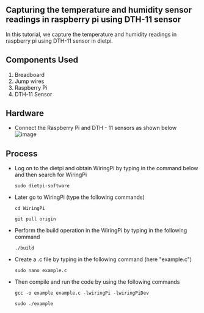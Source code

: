 ## Capturing the temperature and humidity sensor readings in raspberry pi using DTH-11 sensor
In this tutorial, we capture the temperature and humidity readings in raspberry pi using DTH-11 sensor in dietpi.

## Components Used
1.	Breadboard
2.	Jump wires
3.	Raspberry Pi
4.	DTH-11 Sensor

## Hardware
- Connect the Raspberry Pi and DTH - 11 sensors as shown below 
![image](dth11_pi_connection.png)
 
 

## Process


- Log on to the dietpi and obtain WiringPi by typing in the command below and then search for WiringPi
   
   `sudo dietpi-software`
 -  Later go to WiringPi (type the following commands)


     `cd WiringPi`

    `git pull origin`
- Perform the build operation in the WiringPi by typing in the following command

    `./build`
- Create a .c file by typing in the following command (here "example.c")

  `sudo nano example.c`
 - Then compile and run the code by using the following commands
 
   `gcc -o example example.c -lwiringPi -lwiringPiDev`
   
    `sudo ./example`



    




